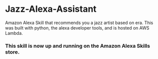 # Jazz-Alexa-Assistant

Amazon Alexa Skill that recommends you a jazz artist based on era. This was built with python, the alexa developer tools, and is hosted on AWS Lambda. 

### This skill is now up and running on the Amazon Alexa Skills store.
